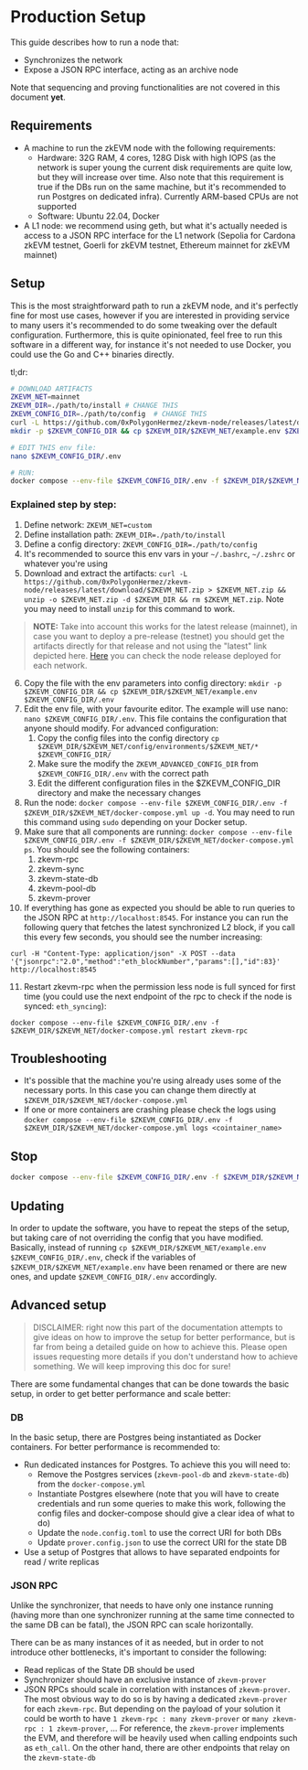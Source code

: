 # Production Setup

This guide describes how to run a node that:

- Synchronizes the network
- Expose a JSON RPC interface, acting as an archive node

Note that sequencing and proving functionalities are not covered in this document **yet**.

## Requirements

- A machine to run the zkEVM node with the following requirements:
  - Hardware: 32G RAM, 4 cores, 128G Disk with high IOPS (as the network is super young the current disk requirements are quite low, but they will increase over time. Also note that this requirement is true if the DBs run on the same machine, but it's recommended to run Postgres on dedicated infra). Currently ARM-based CPUs are not supported
  - Software: Ubuntu 22.04, Docker
- A L1 node: we recommend using geth, but what it's actually needed is access to a JSON RPC interface for the L1 network (Sepolia for Cardona zkEVM testnet, Goerli for zkEVM testnet, Ethereum mainnet for zkEVM mainnet)

## Setup

This is the most straightforward path to run a zkEVM node, and it's perfectly fine for most use cases, however if you are interested in providing service to many users it's recommended to do some tweaking over the default configuration. Furthermore, this is quite opinionated, feel free to run this software in a different way, for instance it's not needed to use Docker, you could use the Go and C++ binaries directly.

tl;dr:

```bash
# DOWNLOAD ARTIFACTS
ZKEVM_NET=mainnet
ZKEVM_DIR=./path/to/install # CHANGE THIS
ZKEVM_CONFIG_DIR=./path/to/config  # CHANGE THIS
curl -L https://github.com/0xPolygonHermez/zkevm-node/releases/latest/download/$ZKEVM_NET.zip > $ZKEVM_NET.zip && unzip -o $ZKEVM_NET.zip -d $ZKEVM_DIR && rm $ZKEVM_NET.zip
mkdir -p $ZKEVM_CONFIG_DIR && cp $ZKEVM_DIR/$ZKEVM_NET/example.env $ZKEVM_CONFIG_DIR/.env

# EDIT THIS env file:
nano $ZKEVM_CONFIG_DIR/.env

# RUN:
docker compose --env-file $ZKEVM_CONFIG_DIR/.env -f $ZKEVM_DIR/$ZKEVM_NET/docker-compose.yml up -d
```

### Explained step by step:

1. Define network: `ZKEVM_NET=custom`
2. Define installation path: `ZKEVM_DIR=./path/to/install`
3. Define a config directory: `ZKEVM_CONFIG_DIR=./path/to/config`
4. It's recommended to source this env vars in your `~/.bashrc`, `~/.zshrc` or whatever you're using
5. Download and extract the artifacts: `curl -L https://github.com/0xPolygonHermez/zkevm-node/releases/latest/download/$ZKEVM_NET.zip > $ZKEVM_NET.zip && unzip -o $ZKEVM_NET.zip -d $ZKEVM_DIR && rm $ZKEVM_NET.zip`. Note you may need to install `unzip` for this command to work. 

> **NOTE:** Take into account this works for the latest release (mainnet), in case you want to deploy a pre-release (testnet) you should get the artifacts directly for that release and not using the "latest" link depicted here. [Here](https://github.com/0xPolygonHermez) you can check the node release deployed for each network.

6. Copy the file with the env parameters into config directory: `mkdir -p $ZKEVM_CONFIG_DIR && cp $ZKEVM_DIR/$ZKEVM_NET/example.env $ZKEVM_CONFIG_DIR/.env`
7. Edit the env file, with your favourite editor. The example will use nano: `nano $ZKEVM_CONFIG_DIR/.env`. This file contains the configuration that anyone should modify. For advanced configuration:
   1. Copy the config files into the config directory `cp $ZKEVM_DIR/$ZKEVM_NET/config/environments/$ZKEVM_NET/* $ZKEVM_CONFIG_DIR/`
   2. Make sure the modify the `ZKEVM_ADVANCED_CONFIG_DIR` from `$ZKEVM_CONFIG_DIR/.env` with the correct path
   3. Edit the different configuration files in the $ZKEVM_CONFIG_DIR directory and make the necessary changes
8. Run the node: `docker compose --env-file $ZKEVM_CONFIG_DIR/.env -f $ZKEVM_DIR/$ZKEVM_NET/docker-compose.yml up -d`. You may need to run this command using `sudo` depending on your Docker setup.
9. Make sure that all components are running: `docker compose --env-file $ZKEVM_CONFIG_DIR/.env -f $ZKEVM_DIR/$ZKEVM_NET/docker-compose.yml ps`. You should see the following containers:
   1. zkevm-rpc
   2. zkevm-sync
   3. zkevm-state-db
   4. zkevm-pool-db
   5. zkevm-prover
10. If everything has gone as expected you should be able to run queries to the JSON RPC at `http://localhost:8545`. For instance you can run the following query that fetches the latest synchronized L2 block, if you call this every few seconds, you should see the number increasing: 

`curl -H "Content-Type: application/json" -X POST --data '{"jsonrpc":"2.0","method":"eth_blockNumber","params":[],"id":83}' http://localhost:8545` 

11. Restart zkevm-rpc when the permission less node is full synced for first time (you could use the next endpoint of the rpc to check if the node is synced: `eth_syncing`): 

`docker compose --env-file $ZKEVM_CONFIG_DIR/.env -f $ZKEVM_DIR/$ZKEVM_NET/docker-compose.yml restart zkevm-rpc`

## Troubleshooting

- It's possible that the machine you're using already uses some of the necessary ports. In this case you can change them directly at `$ZKEVM_DIR/$ZKEVM_NET/docker-compose.yml`
- If one or more containers are crashing please check the logs using `docker compose --env-file $ZKEVM_CONFIG_DIR/.env -f $ZKEVM_DIR/$ZKEVM_NET/docker-compose.yml logs <cointainer_name>`

## Stop

```bash
docker compose --env-file $ZKEVM_CONFIG_DIR/.env -f $ZKEVM_DIR/$ZKEVM_NET/docker-compose.yml down
```

## Updating

In order to update the software, you have to repeat the steps of the setup, but taking care of not overriding the config that you have modified. Basically, instead of running `cp $ZKEVM_DIR/$ZKEVM_NET/example.env $ZKEVM_CONFIG_DIR/.env`, check if the variables of `$ZKEVM_DIR/$ZKEVM_NET/example.env` have been renamed or there are new ones, and update `$ZKEVM_CONFIG_DIR/.env` accordingly.

## Advanced setup

> DISCLAIMER: right now this part of the documentation attempts to give ideas on how to improve the setup for better performance, but is far from being a detailed guide on how to achieve this. Please open issues requesting more details if you don't understand how to achieve something. We will keep improving this doc for sure!

There are some fundamental changes that can be done towards the basic setup, in order to get better performance and scale better:

### DB

In the basic setup, there are Postgres being instantiated as Docker containers. For better performance is recommended to:

- Run dedicated instances for Postgres. To achieve this you will need to:
  - Remove the Postgres services (`zkevm-pool-db` and `zkevm-state-db`) from the `docker-compose.yml`
  - Instantiate Postgres elsewhere (note that you will have to create credentials and run some queries to make this work, following the config files and docker-compose should give a clear idea of what to do)
  - Update the `node.config.toml` to use the correct URI for both DBs
  - Update `prover.config.json` to use the correct URI for the state DB
- Use a setup of Postgres that allows to have separated endpoints for read / write replicas

### JSON RPC

Unlike the synchronizer, that needs to have only one instance running (having more than one synchronizer running at the same time connected to the same DB can be fatal), the JSON RPC can scale horizontally.

There can be as many instances of it as needed, but in order to not introduce other bottlenecks, it's important to consider the following:

- Read replicas of the State DB should be used
- Synchronizer should have an exclusive instance of `zkevm-prover`
- JSON RPCs should scale in correlation with instances of `zkevm-prover`. The most obvious way to do so is by having a dedicated `zkevm-prover` for each `zkevm-rpc`. But depending on the payload of your solution it could be worth to have `1 zkevm-rpc : many zkevm-prover` or `many zkevm-rpc : 1 zkevm-prover`, ... For reference, the `zkevm-prover` implements the EVM, and therefore will be heavily used when calling endpoints such as `eth_call`. On the other hand, there are other endpoints that relay on the `zkevm-state-db`
